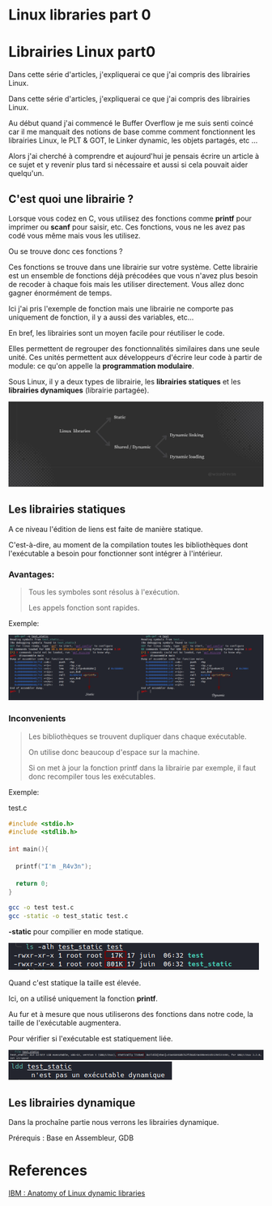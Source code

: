 # Linux libraries part 0

# Librairies Linux part0
Dans cette série d'articles, j'expliquerai ce que j'ai compris des librairies Linux.
<!--more-->

Dans cette série d'articles, j'expliquerai ce que j'ai compris des librairies Linux.

Au début quand j'ai commencé le Buffer Overflow je me suis senti coincé car il me manquait des notions de base comme comment fonctionnent les librairies Linux, le PLT & GOT, le Linker dynamic, les objets partagés, etc ...

Alors j'ai cherché à comprendre et aujourd'hui je pensais écrire un article à ce sujet et y revenir plus tard si nécessaire et aussi si cela pouvait aider quelqu'un.


## C'est quoi une librairie ?

Lorsque vous codez en C, vous utilisez des fonctions comme **printf** pour imprimer ou **scanf** pour saisir, etc.
Ces fonctions, vous ne les avez pas codé vous même mais vous les utilisez.

Ou se trouve donc ces fonctions ?

Ces fonctions se trouve dans une librairie sur votre système.
Cette librairie est un ensemble de fonctions déjà précodées que vous n'avez plus besoin de recoder à chaque fois mais les utiliser directement. Vous allez donc gagner énormément de temps.

Ici j'ai pris l'exemple de fonction mais une librairie ne comporte pas uniquement de fonction, il y a aussi des variables, etc...

En bref, les librairies sont un moyen facile pour réutiliser le code.

Elles permettent de regrouper des fonctionnalités similaires dans une seule unité.
Ces unités permettent aux développeurs d'écrire leur code à partir de module: ce qu'on appelle la **programmation modulaire**.

Sous Linux, il y a deux types de librairie, les **librairies statiques** et les **librairies dynamiques** (librairie partagée).

![Librairie](datas/pin.jpg)

##  Les librairies statiques


A ce niveau l'édition de liens est faite de manière statique.

C'est-à-dire, au moment de la compilation toutes les bibliothèques dont l'exécutable a besoin pour fonctionner sont intégrer à l'intérieur.


### Avantages:

> Tous les symboles sont résolus à l'exécution.
>
>Les appels fonction sont rapides.

Exemple:

![resolv](datas/resolv.png)


### Inconvenients

>Les bibliothèques se trouvent dupliquer dans chaque exécutable.
>
>On utilise donc beaucoup d'espace sur la machine.
>
>Si on met à jour la fonction printf dans la librairie par exemple, il faut donc recompiler tous les exécutables.

Exemple:

test.c

```c
#include <stdio.h>
#include <stdlib.h>

int main(){

  printf("I'm _R4v3n");

  return 0;
}
```


```sh
gcc -o test test.c
gcc -static -o test_static test.c
```
**-static** pour compilier en mode statique.

![SIZE](datas/size.png)

Quand c'est statique la taille est élevée.

Ici, on a utilisé uniquement la fonction **printf**.

Au fur et à mesure que nous utiliserons des fonctions dans notre code, la taille de l'exécutable augmentera.


Pour vérifier si l'exécutable est statiquement liée.

![FILE](datas/ver.png)
![LDD](datas/ldd.png)


##  Les librairies dynamique

Dans la prochaîne partie nous verrons les librairies dynamique.

Prérequis : Base en Assembleur, GDB


# References

[IBM : Anatomy of Linux dynamic libraries](https://developer.ibm.com/tutorials/l-dynamic-libraries/)

